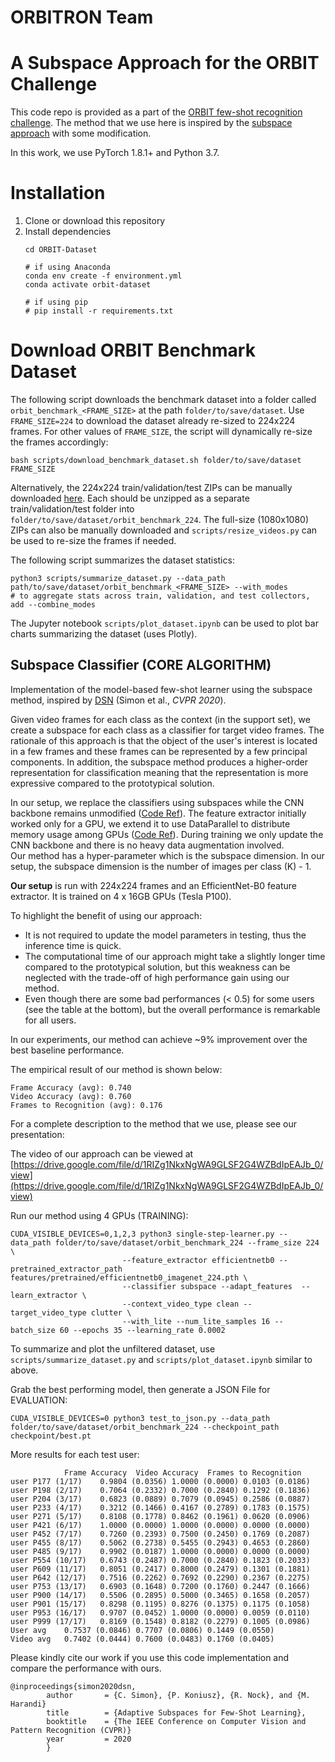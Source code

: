 # ORBITRON Team
# A Subspace Approach for the ORBIT Challenge

This code repo is provided as a part of the [ORBIT few-shot recognition challenge](https://eval.ai/web/challenges/challenge-page/1438/leaderboard/3580).
The method that we use here is inspired by the [subspace approach](https://github.com/chrysts/dsn_fewshot) with some modification.

In this work, we use PyTorch 1.8.1+ and Python 3.7.

# Installation

1. Clone or download this repository
2. Install dependencies
   ```
   cd ORBIT-Dataset

   # if using Anaconda
   conda env create -f environment.yml
   conda activate orbit-dataset

   # if using pip
   # pip install -r requirements.txt
   ```


# Download ORBIT Benchmark Dataset


The following script downloads the benchmark dataset into a folder called `orbit_benchmark_<FRAME_SIZE>` at the path `folder/to/save/dataset`. Use `FRAME_SIZE=224` to download the dataset already re-sized to 224x224 frames. For other values of `FRAME_SIZE`, the script will dynamically re-size the frames accordingly:
```
bash scripts/download_benchmark_dataset.sh folder/to/save/dataset FRAME_SIZE
```

Alternatively, the 224x224 train/validation/test ZIPs can be manually downloaded [here](https://city.figshare.com/articles/dataset/_/14294597). Each should be unzipped as a separate train/validation/test folder into `folder/to/save/dataset/orbit_benchmark_224`. The full-size (1080x1080) ZIPs can also be manually downloaded and `scripts/resize_videos.py` can be used to re-size the frames if needed.
   
The following script summarizes the dataset statistics:
```
python3 scripts/summarize_dataset.py --data_path path/to/save/dataset/orbit_benchmark_<FRAME_SIZE> --with_modes 
# to aggregate stats across train, validation, and test collectors, add --combine_modes
```
The Jupyter notebook `scripts/plot_dataset.ipynb` can be used to plot bar charts summarizing the dataset (uses Plotly).



## Subspace Classifier (CORE ALGORITHM)
Implementation of the model-based few-shot learner using the subspace method, inspired by [DSN](https://openaccess.thecvf.com/content_CVPR_2020/html/Simon_Adaptive_Subspaces_for_Few-Shot_Learning_CVPR_2020_paper.html) (Simon et al., _CVPR 2020_). 

Given video frames for each class as the context (in the support set), we create a subspace for each class as a classifier for target video frames. The rationale of this approach is that the object of the user's interest is located in a few frames and these frames can be represented by a few principal components. In addition, the subspace method produces a higher-order representation for classification meaning that the representation is more expressive compared to the prototypical solution.

In our setup, we replace the classifiers using subspaces while the CNN backbone remains unmodified ([Code Ref](https://github.com/chrysts/orbit_challenge/blob/f5bf60f0cf43381be845830cfe1ac296b865c707/models/classifiers.py#L249)). 
The feature extractor initially worked only for a GPU, we extend it to use DataParallel to distribute memory usage among GPUs ([Code Ref](https://github.com/chrysts/orbit_challenge/blob/77d2f827ee65eef4ceec957dee57ffe4c33935b7/models/few_shot_recognisers.py#L74)).
During training we only update the CNN backbone and there is no heavy data augmentation involved.  
Our method has a hyper-parameter which is the subspace dimension. In our setup, the subspace dimension is the number of images per class (K) - 1.

**Our setup** is run with 224x224 frames and an EfficientNet-B0 feature extractor. It is trained on 4 x 16GB GPUs (Tesla P100).

To highlight the benefit of using our approach:
- It is not required to update the model parameters in testing, thus the inference time is quick.
- The computational time of our approach might take a slightly longer time compared to the prototypical solution, but this weakness can be neglected with the trade-off of high performance gain using our method. 
- Even though there are some bad performances (< 0.5) for some users (see the table at the bottom), but the overall performance is remarkable for all users.

In our experiments, our method can achieve ~9% improvement over the best baseline performance. 

The empirical result of our method is shown below:

```
Frame Accuracy (avg): 0.740
Video Accuracy (avg): 0.760
Frames to Recognition (avg): 0.176
```

For a complete description to the method that we use, please see our presentation:

The video of our approach can be viewed at [https://drive.google.com/file/d/1RIZg1NkxNgWA9GLSF2G4WZBdIpEAJb_0/view](https://drive.google.com/file/d/1RIZg1NkxNgWA9GLSF2G4WZBdIpEAJb_0/view)


Run our method using 4 GPUs (TRAINING):
```
CUDA_VISIBLE_DEVICES=0,1,2,3 python3 single-step-learner.py --data_path folder/to/save/dataset/orbit_benchmark_224 --frame_size 224 \
                         --feature_extractor efficientnetb0 --pretrained_extractor_path features/pretrained/efficientnetb0_imagenet_224.pth \
                         --classifier subspace --adapt_features  --learn_extractor \
                         --context_video_type clean --target_video_type clutter \
                         --with_lite --num_lite_samples 16 --batch_size 60 --epochs 35 --learning_rate 0.0002 
```

To summarize and plot the unfiltered dataset, use `scripts/summarize_dataset.py` and `scripts/plot_dataset.ipynb` similar to above.

Grab the best performing model, then generate a JSON File for EVALUATION:
```
CUDA_VISIBLE_DEVICES=0 python3 test_to_json.py --data_path folder/to/save/dataset/orbit_benchmark_224 --checkpoint_path checkpoint/best.pt 
```


More results for each test user:

```
         	Frame Accuracy	Video Accuracy	Frames to Recognition
user P177 (1/17)	0.9804 (0.0356)	1.0000 (0.0000)	0.0103 (0.0186)
user P198 (2/17)	0.7064 (0.2332)	0.7000 (0.2840)	0.1292 (0.1836)
user P204 (3/17)	0.6823 (0.0889)	0.7079 (0.0945)	0.2586 (0.0887)
user P233 (4/17)	0.3212 (0.1466)	0.4167 (0.2789)	0.1783 (0.1575)
user P271 (5/17)	0.8108 (0.1778)	0.8462 (0.1961)	0.0620 (0.0906)
user P421 (6/17)	1.0000 (0.0000)	1.0000 (0.0000)	0.0000 (0.0000)
user P452 (7/17)	0.7260 (0.2393)	0.7500 (0.2450)	0.1769 (0.2087)
user P455 (8/17)	0.5062 (0.2738)	0.5455 (0.2943)	0.4653 (0.2860)
user P485 (9/17)	0.9902 (0.0187)	1.0000 (0.0000)	0.0000 (0.0000)
user P554 (10/17)	0.6743 (0.2487)	0.7000 (0.2840)	0.1823 (0.2033)
user P609 (11/17)	0.8051 (0.2417)	0.8000 (0.2479)	0.1301 (0.1881)
user P642 (12/17)	0.7516 (0.2262)	0.7692 (0.2290)	0.2367 (0.2275)
user P753 (13/17)	0.6903 (0.1648)	0.7200 (0.1760)	0.2447 (0.1666)
user P900 (14/17)	0.5506 (0.2895)	0.5000 (0.3465)	0.1658 (0.2057)
user P901 (15/17)	0.8298 (0.1195)	0.8276 (0.1375)	0.1175 (0.1058)
user P953 (16/17)	0.9707 (0.0452)	1.0000 (0.0000)	0.0059 (0.0110)
user P999 (17/17)	0.8169 (0.1548)	0.8182 (0.2279)	0.1005 (0.0986)
User avg	0.7537 (0.0846)	0.7707 (0.0806)	0.1449 (0.0550)
Video avg	0.7402 (0.0444)	0.7600 (0.0483)	0.1760 (0.0405)

```

Please kindly cite our work if you use this code implementation and compare the performance with ours.

```
@inproceedings{simon2020dsn,
        author       = {C. Simon}, {P. Koniusz}, {R. Nock}, and {M. Harandi}
        title        = {Adaptive Subspaces for Few-Shot Learning},
        booktitle    = {The IEEE Conference on Computer Vision and Pattern Recognition (CVPR)}
        year         = 2020
        }
```        
